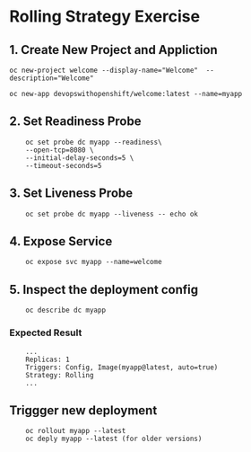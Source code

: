 # Rolling Strategy Exercise

## 1. Create New Project and Appliction

    oc new-project welcome --display-name="Welcome"  --description="Welcome"

    oc new-app devopswithopenshift/welcome:latest --name=myapp

## 2. Set Readiness Probe

        oc set probe dc myapp --readiness\
        --open-tcp=8080 \
        --initial-delay-seconds=5 \
        --timeout-seconds=5

## 3. Set Liveness Probe

        oc set probe dc myapp --liveness -- echo ok

## 4. Expose Service

        oc expose svc myapp --name=welcome

## 5. Inspect the deployment config

        oc describe dc myapp

### Expected Result

        ...
        Replicas: 1
        Triggers: Config, Image(myapp@latest, auto=true)
        Strategy: Rolling
        ...

## Triggger new deployment

        oc rollout myapp --latest
        oc deply myapp --latest (for older versions)


